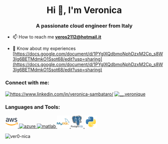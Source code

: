 <h1 align="center">Hi 👋, I'm Veronica</h1>
<h3 align="center">A passionate cloud engineer from Italy</h3>


- 📫 How to reach me **veros2112@hotmail.it**

- 📄 Know about my experiences [https://docs.google.com/document/d/1PYglXQdbmoNphDzxM2Cp_s8W3Ig6BETMdmkO1Ssot68/edit?usp=sharing](https://docs.google.com/document/d/1PYglXQdbmoNphDzxM2Cp_s8W3Ig6BETMdmkO1Ssot68/edit?usp=sharing)

<h3 align="left">Connect with me:</h3>
<p align="left">
<a href="https://linkedin.com/in/veronica-sambataro/" target="blank"><img align="center" src="https://raw.githubusercontent.com/rahuldkjain/github-profile-readme-generator/master/src/images/icons/Social/linked-in-alt.svg" alt="https://www.linkedin.com/in/veronica-sambataro/" height="30" width="40" /></a>
<a href="https://instagram.com/__.veronique" target="blank"><img align="center" src="https://raw.githubusercontent.com/rahuldkjain/github-profile-readme-generator/master/src/images/icons/Social/instagram.svg" alt="__.veronique" height="30" width="40" /></a>
</p>

<h3 align="left">Languages and Tools:</h3>
<p align="left"> <a href="https://aws.amazon.com" target="_blank" rel="noreferrer"> <img src="https://raw.githubusercontent.com/devicons/devicon/master/icons/amazonwebservices/amazonwebservices-original-wordmark.svg" alt="aws" width="40" height="40"/> </a> <a href="https://azure.microsoft.com/en-in/" target="_blank" rel="noreferrer"> <img src="https://www.vectorlogo.zone/logos/microsoft_azure/microsoft_azure-icon.svg" alt="azure" width="40" height="40"/> </a> <a href="https://www.mathworks.com/" target="_blank" rel="noreferrer"> <img src="https://upload.wikimedia.org/wikipedia/commons/2/21/Matlab_Logo.png" alt="matlab" width="40" height="40"/> </a> <a href="https://www.mysql.com/" target="_blank" rel="noreferrer"> <img src="https://raw.githubusercontent.com/devicons/devicon/master/icons/mysql/mysql-original-wordmark.svg" alt="mysql" width="40" height="40"/> </a> <a href="https://www.postgresql.org" target="_blank" rel="noreferrer"> <img src="https://raw.githubusercontent.com/devicons/devicon/master/icons/postgresql/postgresql-original-wordmark.svg" alt="postgresql" width="40" height="40"/> </a> <a href="https://www.python.org" target="_blank" rel="noreferrer"> <img src="https://raw.githubusercontent.com/devicons/devicon/master/icons/python/python-original.svg" alt="python" width="40" height="40"/> </a> </p>

<p><img align="center" src="https://github-readme-stats.vercel.app/api/top-langs?username=ver0-nica&show_icons=true&locale=en&layout=compact" alt="ver0-nica" /></p>
